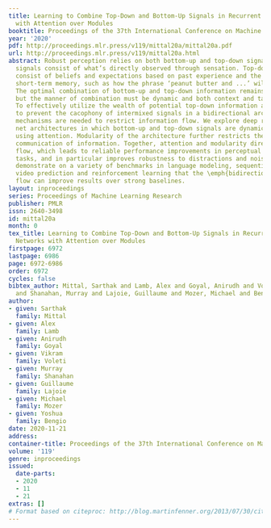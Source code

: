 ```yaml
---
title: Learning to Combine Top-Down and Bottom-Up Signals in Recurrent Neural Networks
  with Attention over Modules
booktitle: Proceedings of the 37th International Conference on Machine Learning
year: '2020'
pdf: http://proceedings.mlr.press/v119/mittal20a/mittal20a.pdf
url: http://proceedings.mlr.press/v119/mittal20a.html
abstract: Robust perception relies on both bottom-up and top-down signals. Bottom-up
  signals consist of what’s directly observed through sensation. Top-down signals
  consist of beliefs and expectations based on past experience and the current reportable
  short-term memory, such as how the phrase ‘peanut butter and ...’ will be completed.
  The optimal combination of bottom-up and top-down information remains an open question,
  but the manner of combination must be dynamic and both context and task dependent.
  To effectively utilize the wealth of potential top-down information available, and
  to prevent the cacophony of intermixed signals in a bidirectional architecture,
  mechanisms are needed to restrict information flow. We explore deep recurrent neural
  net architectures in which bottom-up and top-down signals are dynamically combined
  using attention. Modularity of the architecture further restricts the sharing and
  communication of information. Together, attention and modularity direct information
  flow, which leads to reliable performance improvements in perceptual and language
  tasks, and in particular improves robustness to distractions and noisy data. We
  demonstrate on a variety of benchmarks in language modeling, sequential image classification,
  video prediction and reinforcement learning that the \emph{bidirectional} information
  flow can improve results over strong baselines.
layout: inproceedings
series: Proceedings of Machine Learning Research
publisher: PMLR
issn: 2640-3498
id: mittal20a
month: 0
tex_title: Learning to Combine Top-Down and Bottom-Up Signals in Recurrent Neural
  Networks with Attention over Modules
firstpage: 6972
lastpage: 6986
page: 6972-6986
order: 6972
cycles: false
bibtex_author: Mittal, Sarthak and Lamb, Alex and Goyal, Anirudh and Voleti, Vikram
  and Shanahan, Murray and Lajoie, Guillaume and Mozer, Michael and Bengio, Yoshua
author:
- given: Sarthak
  family: Mittal
- given: Alex
  family: Lamb
- given: Anirudh
  family: Goyal
- given: Vikram
  family: Voleti
- given: Murray
  family: Shanahan
- given: Guillaume
  family: Lajoie
- given: Michael
  family: Mozer
- given: Yoshua
  family: Bengio
date: 2020-11-21
address: 
container-title: Proceedings of the 37th International Conference on Machine Learning
volume: '119'
genre: inproceedings
issued:
  date-parts:
  - 2020
  - 11
  - 21
extras: []
# Format based on citeproc: http://blog.martinfenner.org/2013/07/30/citeproc-yaml-for-bibliographies/
---
```

